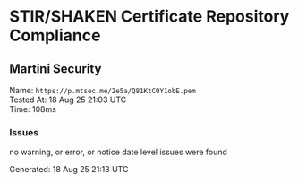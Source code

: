 # STIR/SHAKEN Certificate Repository Compliance

## Martini Security

Name: `https://p.mtsec.me/2e5a/Q81KtCOY1obE.pem`\
Tested At: 18 Aug 25 21:03 UTC\
Time: 108ms

### Issues

no warning, or error, or notice date level issues were found

Generated: 18 Aug 25 21:13 UTC